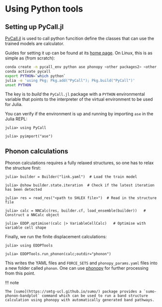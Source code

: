 # Using Python tools

## Setting up PyCall.jl

[PyCall.jl](https://github.com/JuliaPy/PyCall.jl) is used to call python funcition define the classes that can use the trained models are calculator. 

Guides for setting it up can be found at its [home page](https://github.com/JuliaPy/PyCall.jl).
On Linux, this is as simple as (from scratch): 

```bash
conda create -n pycall_env python ase phonopy <other packages2> <other package2> ...
conda activate pycall
export PYTHON=`which python`
julia -e 'using Pkg; Pkg.add("PyCall"); Pkg.build("PyCall")'
unset PYTHON
```

The key is to *build* the `PyCall.jl` package with a `PYTHON` environmental variable that points to the interpreter of the virtual environment to be used for Julia. 

You can verify if the environment is up and running by importing `ase` in the Julia REPL:

```julia-repl
julia> using PyCall

julia> pyimport("ase")

```


## Phonon calculations

Phonon calculations requires a fully relaxed structures, so one has to relax the structure first:

```julia-repl
julia> builder = Builder("link.yaml")  # Load the train model

julia> @show builder.state.iteration  # Check if the latest iteration has been detected

julia> res = read_res("<path to SHLEX file>")  # Read in the structure file

julia> calc = NNCalc(res, builder.cf, load_ensemble(builder))   # Construct a NNCalc object

julia> EDDP.optimise!(calc |> VariableCellCalc)   # Optimise with variable cell shape
```

Finally, we run the finite displacement calculations:

```julia-repl
julia> using EDDPTools

julia> EDDPTools.run_phonon(calc;outdir="phonon")
```

This writes the YAML files and `FORCE_SETS` and `phonopy_params.yaml` files into a new folder called `phonon`.
One can use [phonopy](https://phonopy.github.io/) for further processing from this point.


!!! note

    The [sumo](https://smtg-ucl.github.io/sumo/) package provides a `sumo-phonon-bandplot` command which can be used to run a band structure calculation using phonopy with automatically generated band pathways. 